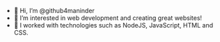 - 👋 Hi, I’m @github4maninder
- 👀 I’m interested in web development and creating great websites!
- 🌱 I worked with technologies such as NodeJS, JavaScript, HTML and CSS.
<!---
github4maninder/github4maninder is a ✨ special ✨ repository because its `README.md` (this file) appears on your GitHub profile.
You can click the Preview link to take a look at your changes.
--->
